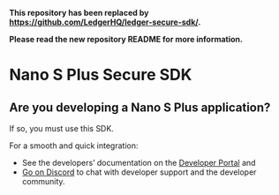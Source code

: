 **This repository has been replaced by https://github.com/LedgerHQ/ledger-secure-sdk/.**

**Please read the new repository README for more information.**

# Nano S Plus Secure SDK

## Are you developing a Nano S Plus application?

If so, you must use this SDK. 

For a smooth and quick integration:
- See the developers’ documentation on the [Developer Portal](https://developers.ledger.com/) and 
- [Go on Discord](https://developers.ledger.com/discord-pro/) to chat with developer support and the developer community.

